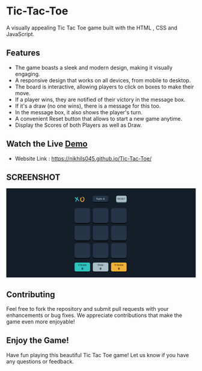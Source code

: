 # Tic-Tac-Toe

A visually appealing Tic Tac Toe game built with the HTML , CSS and JavaScript.

## Features

- The game boasts a sleek and modern design, making it visually engaging.
- A responsive design that works on all devices, from mobile to desktop.
- The board is interactive, allowing players to click on boxes to make their move.
- If a player wins, they are notified of their victory in the message box.
- If it's a draw (no one wins), there is a message for this too.
- In the message box, it also shows the player's turn.
- A convenient Reset button that allows to start a new game anytime.
- Display the Scores of both Players as well as Draw.

## Watch the Live [Demo](https://nikhils045.github.io/Tic-Tac-Toe/)

- Website Link : https://nikhils045.github.io/Tic-Tac-Toe/

## SCREENSHOT

![Tic-Tac-Toe](image.png)

## Contributing

Feel free to fork the repository and submit pull requests with your enhancements or
bug fixes. We appreciate contributions that make the game even more enjoyable!

## Enjoy the Game!

Have fun playing this beautiful Tic Tac Toe game! Let us know if you have any
questions or feedback.
